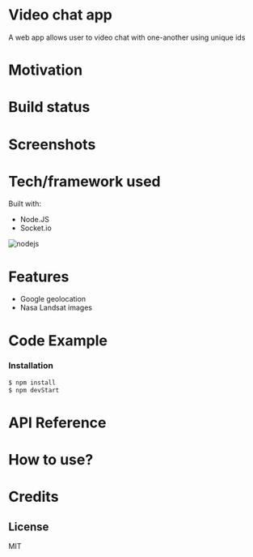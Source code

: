 # Video chat app
A web app allows user to video chat with one-another using unique ids 

# Motivation
# Build status
# Screenshots
# Tech/framework used

Built with: 
- Node.JS
- Socket.io

<img src="https://img.icons8.com/color/96/000000/nodejs.png" alt="nodejs"/>

# Features
- Google geolocation
- Nasa Landsat images
# Code Example
### Installation
```sh
$ npm install 
$ npm devStart

```
# API Reference


# How to use?
# Credits

License
----

MIT